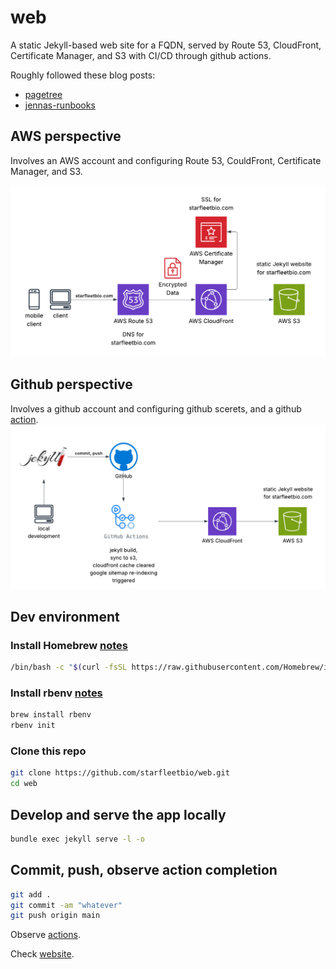 # web

A static Jekyll-based web site for a FQDN, served by Route 53, CloudFront, Certificate Manager, and S3 with CI/CD through github actions.

Roughly followed these blog posts:
* [pagetree](https://pagertree.com/blog/jekyll-site-to-aws-s3-using-github-actions)
* [jennas-runbooks](https://jksprattler.github.io/jennas-runbooks/DevOps/CI-CD/jekyll-s3-actions.html)

## AWS perspective

Involves an AWS account and configuring Route 53, CouldFront, Certificate Manager, and S3.

![alt text](git_images/jekyll_website.png)

## Github perspective

Involves a github account and configuring github scerets, and a github [action](.github/workflows/build_and_deploy.yml).
![alt text](git_images/github_perspective.png)


## Dev environment

### Install Homebrew [notes](https://brew.sh)

``` bash
/bin/bash -c "$(curl -fsSL https://raw.githubusercontent.com/Homebrew/install/HEAD/install.sh)"
```

### Install rbenv [notes](https://github.com/rbenv/rbenv)

``` bash
brew install rbenv
rbenv init
```

### Clone this repo

``` bash
git clone https://github.com/starfleetbio/web.git
cd web
```

## Develop and serve the app locally

``` bash
bundle exec jekyll serve -l -o
```

## Commit, push, observe action completion

``` bash
git add .
git commit -am "whatever"
git push origin main
```

Observe [actions](https://github.com/starfleetbio/web/actions).

Check [website](https://starfleetbio.com).
